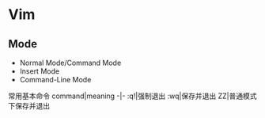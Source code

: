Vim
===

Mode
---

* Normal Mode/Command Mode
* Insert Mode
* Command-Line Mode

常用基本命令
command|meaning
-|-
:q!|强制退出
:wq|保存并退出
ZZ|普通模式下保存并退出
